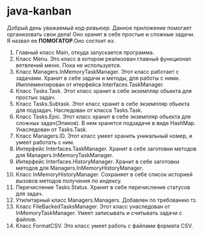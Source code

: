 # java-kanban
Добрый день уважаемый *код-ревьюер*. Данное приложение помогает организовать свои дела! Оно хранит в себе простые и сложные задачи. Я назвал ее **ПОМОГАТОР**.Оно состоит из:
1. Главный класс Main, откуда запускается программа.
2. Класс Menu. Это класс в котором реализован главный функционал ветвлений меню. Пока не используется.
3. Класс Managers.InMemoryTaskManager. Этот класс работает с задачами. Хранит в себе задачи и методы, для работы с ними. Имплементирован от итерфейса Interfaces.TaskManager.
4. Класс Tasks.Task. Этот класс хранит в себе экземпляр обьекта для простых задач.
5. Класс Tasks.Subtask. Этот класс хранит в себе экземпляр обьекта для подзадач. Наследован от класса Tasks.Task.
6. Класс Tasks.Epic. Этот класс хранит  в себе экземпляр обьекта для сложных задач(Эпиков). В нем хранятся подзадаче в виде HashMap. Унаследован от Tasks.Task.
7. Класс Managers.ID. Этот класс умеет хранить уникальный номер, и умеет работать с ним.
8. Интерфейс Interfaces.TaskManager. Хранит в себе заготовки методов для Managers.InMemoryTaskManager.
9. Интерфейс Interfaces.HistoryManager. Хранит в себе заготовки методов для Managers.InMemoryHistoryManager.
10. Класс InMemoryHistoryManager. Сохраняет в себе список  историей вызовов методов получения по индексу.
11. Перечисление Tasks.Status. Хранит в себе перечисление статусов для задач.
12. Утилитарный класс Managers.Managers. Добавлен по требованию тз.
13. Класс FileBackedTasksManager. Этот класс унаследован от InMemoryTaskManager. Умеет записывать и считывать задачи с файлов.
14. Класс FormatCSV. Это класс умеет работь с файлами формата CSV.
 

